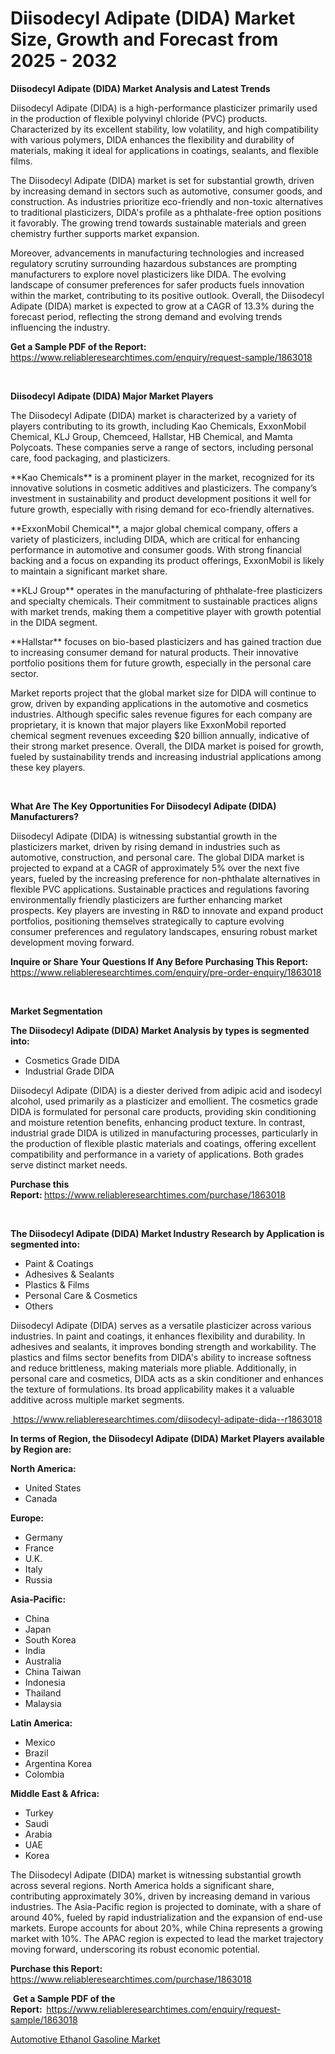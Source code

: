 <p><h1>Diisodecyl Adipate (DIDA) Market Size, Growth and Forecast from 2025 - 2032</h1></p><p><strong>Diisodecyl Adipate (DIDA) Market Analysis and Latest Trends</strong></p>
<p><p>Diisodecyl Adipate (DIDA) is a high-performance plasticizer primarily used in the production of flexible polyvinyl chloride (PVC) products. Characterized by its excellent stability, low volatility, and high compatibility with various polymers, DIDA enhances the flexibility and durability of materials, making it ideal for applications in coatings, sealants, and flexible films.</p><p>The Diisodecyl Adipate (DIDA) market is set for substantial growth, driven by increasing demand in sectors such as automotive, consumer goods, and construction. As industries prioritize eco-friendly and non-toxic alternatives to traditional plasticizers, DIDA's profile as a phthalate-free option positions it favorably. The growing trend towards sustainable materials and green chemistry further supports market expansion.</p><p>Moreover, advancements in manufacturing technologies and increased regulatory scrutiny surrounding hazardous substances are prompting manufacturers to explore novel plasticizers like DIDA. The evolving landscape of consumer preferences for safer products fuels innovation within the market, contributing to its positive outlook. Overall, the Diisodecyl Adipate (DIDA) market is expected to grow at a CAGR of 13.3% during the forecast period, reflecting the strong demand and evolving trends influencing the industry.</p></p>
<p><strong>Get a Sample PDF of the Report:&nbsp;</strong> <a href="https://www.reliableresearchtimes.com/enquiry/request-sample/1863018?utm_campaign=2116&utm_medium=2&utm_source=Github&utm_content=ia&utm_term=04022025&utm_id=diisodecyl-adipate-dida">https://www.reliableresearchtimes.com/enquiry/request-sample/1863018</a></p>
<p>&nbsp;</p>
<p><strong>Diisodecyl Adipate (DIDA) Major Market Players</strong></p>
<p><p>The Diisodecyl Adipate (DIDA) market is characterized by a variety of players contributing to its growth, including Kao Chemicals, ExxonMobil Chemical, KLJ Group, Chemceed, Hallstar, HB Chemical, and Mamta Polycoats. These companies serve a range of sectors, including personal care, food packaging, and plasticizers.</p><p>**Kao Chemicals** is a prominent player in the market, recognized for its innovative solutions in cosmetic additives and plasticizers. The company’s investment in sustainability and product development positions it well for future growth, especially with rising demand for eco-friendly alternatives.</p><p>**ExxonMobil Chemical**, a major global chemical company, offers a variety of plasticizers, including DIDA, which are critical for enhancing performance in automotive and consumer goods. With strong financial backing and a focus on expanding its product offerings, ExxonMobil is likely to maintain a significant market share.</p><p>**KLJ Group** operates in the manufacturing of phthalate-free plasticizers and specialty chemicals. Their commitment to sustainable practices aligns with market trends, making them a competitive player with growth potential in the DIDA segment.</p><p>**Hallstar** focuses on bio-based plasticizers and has gained traction due to increasing consumer demand for natural products. Their innovative portfolio positions them for future growth, especially in the personal care sector.</p><p>Market reports project that the global market size for DIDA will continue to grow, driven by expanding applications in the automotive and cosmetics industries. Although specific sales revenue figures for each company are proprietary, it is known that major players like ExxonMobil reported chemical segment revenues exceeding $20 billion annually, indicative of their strong market presence. Overall, the DIDA market is poised for growth, fueled by sustainability trends and increasing industrial applications among these key players.</p></p>
<p>&nbsp;</p>
<p><strong>What Are The Key Opportunities For Diisodecyl Adipate (DIDA) Manufacturers?</strong></p>
<p><p>Diisodecyl Adipate (DIDA) is witnessing substantial growth in the plasticizers market, driven by rising demand in industries such as automotive, construction, and personal care. The global DIDA market is projected to expand at a CAGR of approximately 5% over the next five years, fueled by the increasing preference for non-phthalate alternatives in flexible PVC applications. Sustainable practices and regulations favoring environmentally friendly plasticizers are further enhancing market prospects. Key players are investing in R&D to innovate and expand product portfolios, positioning themselves strategically to capture evolving consumer preferences and regulatory landscapes, ensuring robust market development moving forward.</p></p>
<p><strong>Inquire or Share Your Questions If Any Before Purchasing This Report:</strong> <a href="https://www.reliableresearchtimes.com/enquiry/pre-order-enquiry/1863018?utm_campaign=2116&utm_medium=2&utm_source=Github&utm_content=ia&utm_term=04022025&utm_id=diisodecyl-adipate-dida">https://www.reliableresearchtimes.com/enquiry/pre-order-enquiry/1863018</a></p>
<p>&nbsp;</p>
<p><strong>Market Segmentation</strong></p>
<p><strong>The Diisodecyl Adipate (DIDA) Market Analysis by types is segmented into:</strong></p>
<p><ul><li>Cosmetics Grade DIDA</li><li>Industrial Grade DIDA</li></ul></p>
<p><p>Diisodecyl Adipate (DIDA) is a diester derived from adipic acid and isodecyl alcohol, used primarily as a plasticizer and emollient. The cosmetics grade DIDA is formulated for personal care products, providing skin conditioning and moisture retention benefits, enhancing product texture. In contrast, industrial grade DIDA is utilized in manufacturing processes, particularly in the production of flexible plastic materials and coatings, offering excellent compatibility and performance in a variety of applications. Both grades serve distinct market needs.</p></p>
<p><strong>Purchase this Report:&nbsp;</strong><a href="https://www.reliableresearchtimes.com/purchase/1863018?utm_campaign=2116&utm_medium=2&utm_source=Github&utm_content=ia&utm_term=04022025&utm_id=diisodecyl-adipate-dida">https://www.reliableresearchtimes.com/purchase/1863018</a></p>
<p>&nbsp;</p>
<p><strong>The Diisodecyl Adipate (DIDA) Market Industry Research by Application is segmented into:</strong></p>
<p><ul><li>Paint & Coatings</li><li>Adhesives & Sealants</li><li>Plastics & Films</li><li>Personal Care & Cosmetics</li><li>Others</li></ul></p>
<p><p>Diisodecyl Adipate (DIDA) serves as a versatile plasticizer across various industries. In paint and coatings, it enhances flexibility and durability. In adhesives and sealants, it improves bonding strength and workability. The plastics and films sector benefits from DIDA's ability to increase softness and reduce brittleness, making materials more pliable. Additionally, in personal care and cosmetics, DIDA acts as a skin conditioner and enhances the texture of formulations. Its broad applicability makes it a valuable additive across multiple market segments.</p></p>
<p><a href="https://www.reliableresearchtimes.com/diisodecyl-adipate-dida--r1863018?utm_campaign=2116&utm_medium=2&utm_source=Github&utm_content=ia&utm_term=04022025&utm_id=diisodecyl-adipate-dida">&nbsp;https://www.reliableresearchtimes.com/diisodecyl-adipate-dida--r1863018</a></p>
<p><strong>In terms of Region, the Diisodecyl Adipate (DIDA) Market Players available by Region are:</strong></p>
<p>
    <p> <strong> North America: </strong>
        <ul>
            <li>United States</li>
            <li>Canada</li>
        </ul>
        </p> 
    <p> <strong> Europe: </strong>
        <ul>
            <li>Germany</li>
            <li>France</li>
            <li>U.K.</li>
            <li>Italy</li>
            <li>Russia</li>
        </ul>
        </p> 
    <p> <strong> Asia-Pacific: </strong>
        <ul>
            <li>China</li>
            <li>Japan</li>
            <li>South Korea</li>
            <li>India</li>
            <li>Australia</li>
            <li>China Taiwan</li>
            <li>Indonesia</li>
            <li>Thailand</li>
            <li>Malaysia</li>
        </ul>
        </p> 
    <p> <strong> Latin America: </strong>
        <ul>
            <li>Mexico</li>
            <li>Brazil</li>
            <li>Argentina Korea</li>
            <li>Colombia</li>
        </ul>
        </p> 
    <p> <strong> Middle East & Africa: </strong>
        <ul>
            <li>Turkey</li>
            <li>Saudi</li>
            <li>Arabia</li>
            <li>UAE</li>
            <li>Korea</li>
        </ul>
    </p>
    </p>
<p><p>The Diisodecyl Adipate (DIDA) market is witnessing substantial growth across several regions. North America holds a significant share, contributing approximately 30%, driven by increasing demand in various industries. The Asia-Pacific region is projected to dominate, with a share of around 40%, fueled by rapid industrialization and the expansion of end-use markets. Europe accounts for about 20%, while China represents a growing market with 10%. The APAC region is expected to lead the market trajectory moving forward, underscoring its robust economic potential.</p></p>
<p><strong>Purchase this Report: </strong><a href="https://www.reliableresearchtimes.com/purchase/1863018?utm_campaign=2116&utm_medium=2&utm_source=Github&utm_content=ia&utm_term=04022025&utm_id=diisodecyl-adipate-dida">https://www.reliableresearchtimes.com/purchase/1863018</a></p>
<p>&nbsp;<strong>Get a Sample PDF of the Report:&nbsp;&nbsp;</strong><a href="https://www.reliableresearchtimes.com/enquiry/request-sample/1863018?utm_campaign=2116&utm_medium=2&utm_source=Github&utm_content=ia&utm_term=04022025&utm_id=diisodecyl-adipate-dida">https://www.reliableresearchtimes.com/enquiry/request-sample/1863018</a></p>
<p><strong></strong></p>
<p><p><a href="https://github.com/luckyshygirl/Market-Research-Report-List-7/blob/main/automotive-ethanol-gasoline-market.md?utm_campaign=2116&utm_medium=2&utm_source=Github&utm_content=ia&utm_term=04022025&utm_id=diisodecyl-adipate-dida">Automotive Ethanol Gasoline Market</a></p></p>